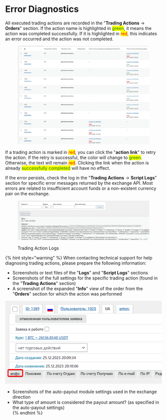 # Error Diagnostics

All executed trading actions are recorded in the "**Trading Actions** -> **Orders**" section. If the action name is highlighted in <mark style="color:green;">green</mark>, it means the action was completed successfully. If it is highlighted in <mark style="color:red;">red</mark>, this indicates an error occurred and the action was not completed.

<figure><img src="../../.gitbook/assets/image (612).png" alt=""><figcaption></figcaption></figure>

If a trading action is marked in <mark style="color:red;">red</mark>, you can click the "**action link**" to retry the action. If the retry is successful, the color will change to <mark style="color:green;">green</mark>. Otherwise, the text will remain <mark style="color:red;">red</mark>. Clicking the link when the action is already <mark style="color:green;">successfully completed</mark> will have no effect.

If the error persists, check the log in the "**Trading Actions** -> **Script Logs**" section for specific error messages returned by the exchange API. Most errors are related to insufficient account funds or a non-existent currency pair on the exchange.

<figure><img src="../../.gitbook/assets/Логи скриптов ‹ 2 Premium Exchanger 2 — WordPress - Google Chrome_230512172527.png" alt=""><figcaption><p>Trading Action Logs</p></figcaption></figure>

{% hint style="warning" %}
When contacting technical support for help diagnosing trading actions, please prepare the following information:

* Screenshots or text files of the "**Logs**" and "**Script Logs**" sections  
* Screenshots of the full settings for the specific trading action (found in the "**Trading Actions**" section)  
* A screenshot of the expanded "**Info**" view of the order from the "**Orders**" section for which the action was performed  

![](<../../.gitbook/assets/image (613).png>)

* Screenshots of the auto-payout module settings used in the exchange direction  
* What type of amount is considered the payout amount? (as specified in the auto-payout settings)  
{% endhint %}